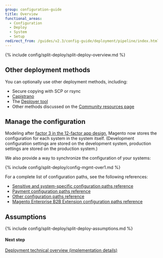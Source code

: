 ```yaml
---
group: configuration-guide
title: Overview
functional_areas:
  - Configuration
  - Deploy
  - System
  - Setup
redirect_from: /guides/v2.3/config-guide/deployment/pipeline/index.html
---
```


{% include config/split-deploy/split-deploy-overview.md %}

## Other deployment methods

You can optionally use other deployment methods, including:

* Secure copying with SCP or rsync
* [Capistrano](http://capistranorb.com/documentation/overview/what-is-capistrano)
* The [Deployer tool](https://deployer.org/)
* Other methods discussed on the [Community resources page]({{site.baseurl}}/community/resources/#installdeploy)

## Manage the configuration

Modeling after [factor 3 in the 12-factor app design](https://12factor.net/config), Magento now stores the configuration for each system in the system itself. (Development configuration settings are stored on the development system, production settings are stored on the production system.)

We also provide a way to synchronize the configuration of your systems:

{% include config/split-deploy/config-mgmt-over1.md %}

For a complete list of configuration paths, see the following references:

* [Sensitive and system-specific configuration paths reference]({{page.baseurl}}/configure/deployment/reference/sensitive-settings.html)
* [Payment configuration paths reference]({{page.baseurl}}/configure/deployment/reference/payment-paths.html)
* [Other configuration paths reference]({{page.baseurl}}/configure/deployment/reference/other.html)
* [Magento Enterprise B2B Extension configuration paths reference]({{page.baseurl}}/config-guide/prod/config-reference-b2b.html)

## Assumptions

{% include config/split-deploy/split-deploy-assumptions.md %}

#### Next step

[Deployment technical overview (implementation details)]({{page.baseurl}}/configure/deployment/pipeline/technical-details.html)

